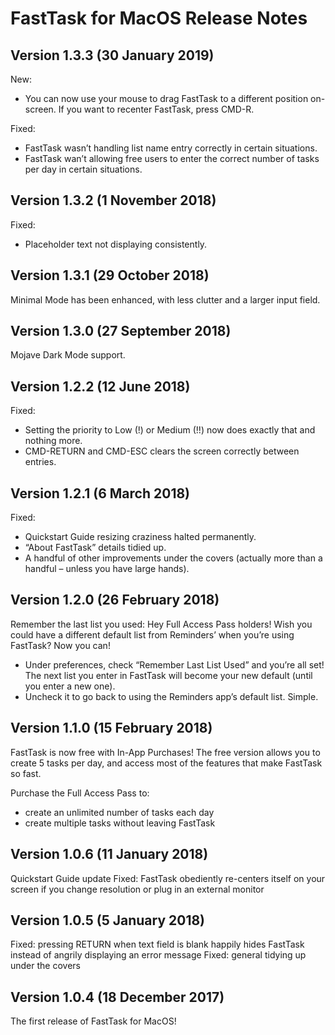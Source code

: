 # FastTask for MacOS Release Notes
## Version 1.3.3 (30 January 2019)

New:
- You can now use your mouse to drag FastTask to a different position on-screen. If you want to recenter FastTask, press CMD-R.

Fixed:
- FastTask wasn’t handling list name entry correctly in certain situations.
- FastTask wan’t allowing free users to enter the correct number of tasks per day in certain situations.

## Version 1.3.2 (1 November 2018)

Fixed:
- Placeholder text not displaying consistently.

## Version 1.3.1 (29 October 2018)

Minimal Mode has been enhanced, with less clutter and a larger input field.

## Version 1.3.0 (27 September 2018)

Mojave Dark Mode support.

## Version 1.2.2 (12 June 2018)

Fixed:
- Setting the priority to Low (!) or Medium (!!) now does exactly that and nothing more.
- CMD-RETURN and CMD-ESC clears the screen correctly between entries.

## Version 1.2.1 (6 March 2018)

Fixed:
- Quickstart Guide resizing craziness halted permanently.
- “About FastTask” details tidied up.
- A handful of other improvements under the covers (actually more than a handful – unless you have large hands).

## Version 1.2.0 (26 February 2018)

Remember the last list you used:
Hey Full Access Pass holders! Wish you could have a different default list from Reminders’ when you’re using FastTask? Now you can!

- Under preferences, check “Remember Last List Used” and you’re all set! The next list you enter in FastTask will become your new default (until you enter a new one).
- Uncheck it to go back to using the Reminders app’s default list. Simple.

## Version 1.1.0 (15 February 2018)

FastTask is now free with In-App Purchases!  The free version allows you to create 5 tasks per day, and access most of the features that make FastTask so fast.

Purchase the Full Access Pass to:
- create an unlimited number of tasks each day
- create multiple tasks without leaving FastTask

## Version 1.0.6 (11 January 2018)

Quickstart Guide update
Fixed: FastTask obediently re-centers itself on your screen if you change resolution or plug in an external monitor

## Version 1.0.5 (5 January 2018)

Fixed: pressing RETURN when text field is blank happily hides FastTask instead of angrily displaying an error message
Fixed: general tidying up under the covers

## Version 1.0.4 (18 December 2017)

The first release of FastTask for MacOS!
